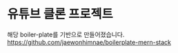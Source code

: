 # 유튜브 클론 프로젝트

해당 boiler-plate를 기반으로 만들어졌습니다.
https://github.com/jaewonhimnae/boilerplate-mern-stack
